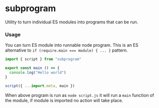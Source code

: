 # subprogram

Utility to turn individual ES modules into programs that can be run.

### Usage

You can turn ES module into runnable node program. This is an ES alternative to `if (require.main === module) { ... }` pattern.

```js
import { script } from "subprogram"

export const main () => {
  console.log("Hello world")
}

script({ ...import.meta, main })
```

When above program is run as `node script.js` it will run a `main` function of the module, if module is imported no action will take place.
